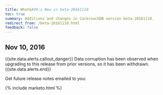 ```yaml
---
title: What&#39;s New in beta-20161110
toc: true
summary: Additions and changes in CockroachDB version beta-20161110.
redirect_from: /beta-20161110.html
feedback: false
---
```


## Nov 10, 2016

{{site.data.alerts.callout_danger}}
Data corruption has been observed when upgrading to this release from prior versions, so it has been withdrawn.
{{site.data.alerts.end}}

Get future release notes emailed to you:

{% include marketo.html %}

